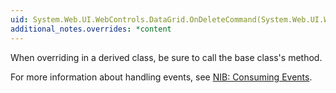 ```yaml
---
uid: System.Web.UI.WebControls.DataGrid.OnDeleteCommand(System.Web.UI.WebControls.DataGridCommandEventArgs)
additional_notes.overrides: *content
---
```


<p>When overriding <xref href="System.Web.UI.WebControls.DataGrid.OnDeleteCommand(System.Web.UI.WebControls.DataGridCommandEventArgs)"></xref> in a derived class, be sure to call the base class's <xref href="System.Web.UI.WebControls.DataGrid.OnDeleteCommand(System.Web.UI.WebControls.DataGridCommandEventArgs)"></xref> method.  
  
 For more information about handling events, see [NIB: Consuming Events](http://msdn.microsoft.com/en-us/01e4f1bc-e55e-413f-98c7-6588493e5f67).</p>


